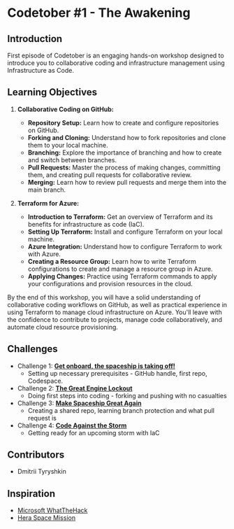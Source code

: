 # Codetober #1 - The Awakening

## Introduction

First episode of Codetober is an engaging hands-on workshop designed to introduce you to collaborative coding and infrastructure management using Infrastructure as Code.

## Learning Objectives

1. **Collaborative Coding on GitHub:**
   - **Repository Setup:** Learn how to create and configure repositories on GitHub.
   - **Forking and Cloning:** Understand how to fork repositories and clone them to your local machine.
   - **Branching:** Explore the importance of branching and how to create and switch between branches.
   - **Pull Requests:** Master the process of making changes, committing them, and creating pull requests for collaborative review.
   - **Merging:** Learn how to review pull requests and merge them into the main branch.

2. **Terraform for Azure:**
   - **Introduction to Terraform:** Get an overview of Terraform and its benefits for infrastructure as code (IaC).
   - **Setting Up Terraform:** Install and configure Terraform on your local machine.
   - **Azure Integration:** Understand how to configure Terraform to work with Azure.
   - **Creating a Resource Group:** Learn how to write Terraform configurations to create and manage a resource group in Azure.
   - **Applying Changes:** Practice using Terraform commands to apply your configurations and provision resources in the cloud.


By the end of this workshop, you will have a solid understanding of collaborative coding workflows on GitHub, as well as practical experience in using Terraform to manage cloud infrastructure on Azure. You'll leave with the confidence to contribute to projects, manage code collaboratively, and automate cloud resource provisioning.

## Challenges
- Challenge 1: **[Get onboard, the spaceship is taking off!](Challenges/Challenge-01.md)**
   - Setting up necessary prerequisites - GitHub handle, first repo, Codespace.
- Challenge 2: **[The Great Engine Lockout](Challenges/Challenge-02.md)**
   - Doing first steps into coding - forking and pushing with no casualties
- Challenge 3: **[Make Spaceship Great Again](Challenges/Challenge-03.md)**
   - Creating a shared repo, learning branch protection and what pull request is
- Challenge 4: **[Code Against the Storm](Challenges/Challenge-04.md)**
   - Getting ready for an upcoming storm with IaC

## Contributors
- Dmitrii Tyryshkin

## Inspiration
- [Microsoft WhatTheHack](https://microsoft.github.io/WhatTheHack/)
- [Hera Space Mission](https://www.heramission.space/)
